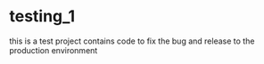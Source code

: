 # testing_1
this  is a test project contains code to fix the bug and release to the production environment

